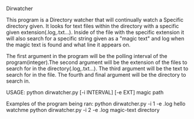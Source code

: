 Dirwatcher

This program is a Directory watcher that will continually watch a Specific directory given. It looks for text files within the directory with a specific given extension(.log,.txt...). Inside of the file with the specific extension it will also search for a specific string given as a "magic text" and log when the magic text is found and what line it appears on. 

The first argument in the program will be the polling interval of the program(integer).The second argument will be the extension of the files to search for in the directory(.log,.txt...). The third argument will be the text to search for in the file. The fourth and final argument will be the directory to search in.

USAGE: python dirwatcher.py [-i INTERVAL] [-e EXT] magic path

Examples of the program being ran:
    python dirwatcher.py -i 1 -e .log hello watchme
    python dirwatcher.py -i 2 -e .log magic-text directory  